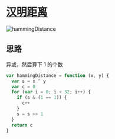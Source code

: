 # [汉明距离](https://leetcode-cn.com/explore/interview/card/top-interview-questions-easy/26/others/65/)

![hammingDistance](./imgs/hammingDistance.png)

## 思路

异或，然后算下 1 的个数

```js
var hammingDistance = function (x, y) {
  var s = x ^ y
  var c = 0
  for (var i = 0; i < 32; i++) {
    if (s & (1 == 1)) {
      c++
    }
    s = s >> 1
  }
  return c
}
```

